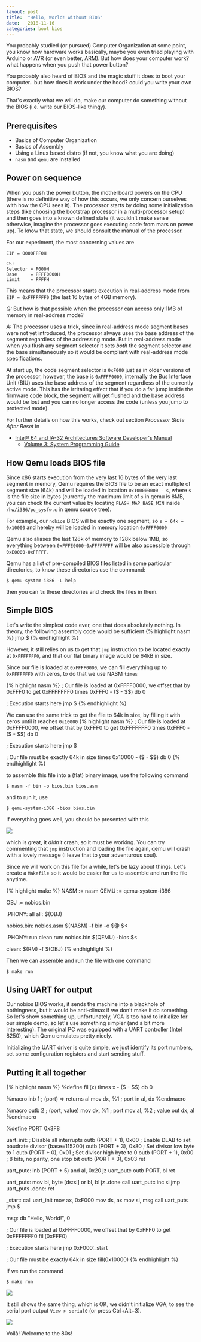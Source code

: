 ```yaml
---
layout: post
title:  "Hello, World! without BIOS"
date:   2018-11-16
categories: boot bios
---
```

You probably studied (or pursued) Computer Organization at some point, you know how hardware works basically, maybe you even tried playing with Arduino or AVR (or even better, ARM). But how does your computer work? what happens when you push that power button?

You probably also heard of BIOS and the magic stuff it does to boot your computer.. but how does it work under the hood? could you write your own BIOS?

That's exactly what we will do, make our computer do something without the BIOS (i.e. write our BIOS-like thingy).

## Prerequisites
- Basics of Computer Organization
- Basics of Assembly
- Using a Linux based distro (if not, you know what you are doing)
- `nasm` and `qemu` are installed

## Power on sequence
When you push the power button, the motherboard powers on the CPU (there is no definitive way of how this occurs, we only concern ourselves with how the CPU sees it).
The processor starts by doing some initialization steps (like choosing the bootstrap processor in a multi-processor setup) and then goes into a known defined state (it wouldn't make sense otherwise, imagine the processor goes executing code from mars on power up).
To know that state, we should consult the manual of the processor.

For our experiment, the most concerning values are
```
EIP = 0000FFF0H

CS:
Selector = F000H
Base     = FFFF0000H
Limit    = FFFFH
```

This means that the processor starts execution in real-address mode from `EIP = 0xFFFFFFF0` (the last 16 bytes of 4GB memory).

*Q:* But how is that possible when the processor can access only 1MB of memory in real-address mode?

*A:* The processor uses a trick, since in real-address mode segment bases were not yet introduced, the processor always uses the base address
of the segment regardless of the addressing mode. But in real-address mode when you flush any segment selector it sets *both* the segment selector and the base simultaneously so it would be compliant with real-address mode specifications.

At start up, the code segment selector is `0xF000` just as in older versions of the processor, however, the base is `0xFFFF0000`, internally the Bus Interface Unit (BIU) uses the base address of the segment regardless of the currently active mode. This has the irritating effect that if you do a far jump inside the firmware code block, the segment will get flushed and the base address would be lost and you can no longer access the code (unless you jump to protected mode).


For further details on how this works, check out section *Processor State After Reset* in
- [Intel® 64 and IA-32 Architectures Software Developer's Manual](https://software.intel.com/en-us/articles/intel-sdm)
    * [Volume 3: System Programming Guide](https://software.intel.com/en-us/download/intel-64-and-ia-32-architectures-sdm-combined-volumes-3a-3b-3c-and-3d-system-programming-guide)

## How Qemu loads BIOS file
Since x86 starts execution from the very last 16 bytes of the very last segment in memory, Qemu requires the BIOS file to be an exact multiple of segment size (64k) and will be loaded in location `0x100000000 - s`, where `s` is the file size in bytes (currently the maximum limit of `s` in qemu is 8MB, you can check the current value by locating `FLASH_MAP_BASE_MIN` inside `/hw/i386/pc_sysfw.c` in qemu source tree).

For example, our `nobios` BIOS will be exactly one segment, so `s = 64k = 0x10000` and hereby will be loaded in memory location `0xFFFF0000`

Qemu also aliases the last 128k of memory to 128k below 1MB, so everything between `0xFFFE0000-0xFFFFFFFF` will be also accessible through `0xE0000-0xFFFFF`.

Qemu has a list of pre-compiled BIOS files listed in some particular directories, to know these directories use the command:
```
$ qemu-system-i386 -L help
```
then you can `ls` these directories and check the files in them.

## Simple BIOS
Let's write the simplest code ever, one that does absolutely nothing.
In theory, the following assembly code would be sufficient
{% highlight nasm %}
jmp $
{% endhighlight %}

However, it still relies on us to get that `jmp` instruction to be located exactly at `0xFFFFFFF0`, and that our flat binary image would be 64kB in size.

Since our file is loaded at `0xFFFF0000`, we can fill everything up to `0xFFFFFFF0` with zeros, to do that we use NASM `times`

{% highlight nasm %}
; Our file is loaded at 0xFFFF0000, we offset that by 0xFFF0 to get 0xFFFFFFF0
times 0xFFF0 - ($ - $$) db 0

; Execution starts here
jmp $
{% endhighlight %}

We can use the same trick to get the file to 64k in size, by filling it with zeros until it reaches `0x10000`
{% highlight nasm %}
; Our file is loaded at 0xFFFF0000, we offset that by 0xFFF0 to get 0xFFFFFFF0
times 0xFFF0 - ($ - $$) db 0

; Execution starts here
jmp $

; Our file must be exactly 64k in size
times 0x10000 - ($ - $$) db 0
{% endhighlight %}

to assemble this file into a (flat) binary image, use the following command
```
$ nasm -f bin -o bios.bin bios.asm
```

and to run it, use
```
$ qemu-system-i386 -bios bios.bin
```

If everything goes well, you should be presented with this 

![](/public/images/2018-11-16-hello-world-without-bios-img-1.png)

which is great, it *didn't* crash, so it must be working. You can try commenting that `jmp` instruction and loading the file again, qemu will crash with a lovely message (I leave that to your adventurous soul).

Since we will work on this file for a while, let's be lazy about things.
Let's create a `Makefile` so it would be easier for us to assemble and run the file anytime.

{% highlight make %}
NASM := nasm
QEMU := qemu-system-i386

OBJ  := nobios.bin

.PHONY: all
all: $(OBJ)

nobios.bin: nobios.asm
	$(NASM) -f bin -o $@ $<

.PHONY: run clean
run: nobios.bin
	$(QEMU) -bios $<

clean:
	$(RM) -f $(OBJ)
{% endhighlight %}

Then we can assemble and run the file with one command
```
$ make run
```

## Using UART for output
Our nobios BIOS works, it sends the machine into a blackhole of nothingness, but it would be anti-climax if we don't make it do something. So let's show something up, unfortunately, VGA is too hard to initialize for our simple demo, so let's use something simpler (and a bit more interesting). The original PC was equipped with a UART controller (Intel 8250), which Qemu emulates pretty nicely.

Initializing the UART driver is quite simple, we just identify its port numbers, set some configuration registers and start sending stuff.

## Putting it all together

{% highlight nasm %}
%define fill(x) times x - ($ - $$) db 0

%macro inb 1    ; (port) => returns al
    mov dx, %1  ; port
    in  al, dx
%endmacro

%macro outb 2   ; (port, value)
    mov dx, %1  ; port
    mov al, %2  ; value
    out dx, al
%endmacro

%define PORT 0x3F8

uart_init:
    ; Disable all interrupts
    outb (PORT + 1), 0x00
    ; Enable DLAB to set baudrate divisor (base=115200)
    outb (PORT + 3), 0x80
    ; Set divisor low byte to 1 
    outb (PORT + 0), 0x01
    ; Set divisor high byte to 0
    outb (PORT + 1), 0x00
    ; 8 bits, no parity, one stop bit
    outb (PORT + 3), 0x03
    ret

uart_putc:
    inb (PORT + 5)
    and al, 0x20
    jz uart_putc
    outb PORT, bl
    ret

uart_puts:
    mov bl, byte [ds:si]
    or bl, bl
    jz .done
    call uart_putc
    inc si
    jmp uart_puts
.done:
    ret

_start:
    call uart_init
    mov ax, 0xF000
    mov ds, ax
    mov si, msg
    call uart_puts
    jmp $

msg: db "Hello, World!", 0

; Our file is loaded at 0xFFFF0000, we offset that by 0xFFF0 to get 0xFFFFFFF0
fill(0xFFF0)

; Execution starts here
jmp 0xF000:_start

; Our file must be exactly 64k in size
fill(0x10000)
{% endhighlight %}

If we run the command
```
$ make run
```
![](/public/images/2018-11-16-hello-world-without-bios-img-1.png)

It still shows the same thing, which is OK, we didn't initialize VGA, to see the serial port output
`View > serial0` (or press Ctrl+Alt+3).

![](/public/images/2018-11-16-hello-world-without-bios-img-2.png)

Voilà! Welcome to the 80s!
